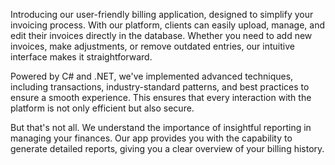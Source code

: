 Introducing our user-friendly billing application, designed to simplify your invoicing process. With our platform, clients can easily upload, manage, and edit their invoices directly in the database. Whether you need to add new invoices, make adjustments, or remove outdated entries, our intuitive interface makes it straightforward.

Powered by C# and .NET, we've implemented advanced techniques, including transactions, industry-standard patterns, and best practices to ensure a smooth experience. This ensures that every interaction with the platform is not only efficient but also secure.

But that's not all. We understand the importance of insightful reporting in managing your finances. Our app provides you with the capability to generate detailed reports, giving you a clear overview of your billing history.

